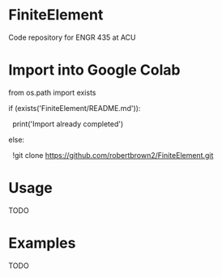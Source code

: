 # FiniteElement
Code repository for ENGR 435 at ACU

# Import into Google Colab
from os.path import exists

if (exists('FiniteElement/README.md')):

  print('Import already completed')
  
else:

  !git clone https://github.com/robertbrown2/FiniteElement.git
  
# Usage
TODO

# Examples
TODO
